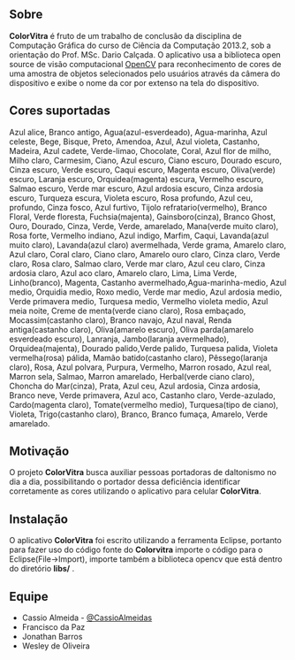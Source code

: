 ## Sobre

**ColorVitra** é fruto de um trabalho de conclusão da disciplina de Computação Gráfica do curso de Ciência da Computação 2013.2, sob a orientação do Prof. MSc. Dario Calçada. O aplicativo usa a biblioteca open source de visão computacional [OpenCV](http://opencv.org) para reconhecimento de cores de uma amostra de objetos selecionados pelo usuários através da câmera do dispositivo e exibe o nome da cor por extenso na tela do dispositivo.


## Cores suportadas

Azul alice, Branco antigo, Agua(azul-esverdeado), Agua-marinha, Azul celeste, Bege, Bisque, Preto, Amendoa, Azul, Azul violeta, Castanho, Madeira, Azul cadete, Verde-limao, Chocolate, Coral, Azul flor de milho, Milho claro, Carmesim, Ciano, Azul escuro, Ciano escuro, Dourado escuro, Cinza escuro, Verde escuro, Caqui escuro, Magenta escuro, Oliva(verde) escuro, Laranja escuro, Orquidea(magenta) escura, Vermelho escuro, Salmao escuro, Verde mar escuro, Azul ardosia escuro, Cinza ardosia escuro, Turqueza escura, Violeta escuro, Rosa profundo, Azul ceu, profundo, Cinza fosco, Azul furtivo, Tijolo refratario(vermelho), Branco Floral, Verde floresta, Fuchsia(majenta), Gainsboro(cinza), Branco Ghost, Ouro, Dourado, Cinza, Verde, Verde, amarelado, Mana(verde muito claro), Rosa forte, Vermelho indiano, Azul indigo, Marfim, Caqui, Lavanda(azul muito claro), Lavanda(azul claro) avermelhada, Verde grama, Amarelo claro, Azul claro, Coral claro, Ciano claro, Amarelo ouro claro, Cinza claro, Verde claro, Rosa claro, Salmao claro, Verde mar claro, Azul ceu claro, Cinza ardosia claro, Azul aco claro, Amarelo claro, Lima, Lima Verde, Linho(branco), Magenta, Castanho avermelhado,Agua-marinha-medio, Azul medio, Orquidia medio, Roxo medio, Verde mar medio, Azul ardosia medio, Verde primavera medio, Turquesa medio, Vermelho violeta medio, Azul meia noite, Creme de menta(verde ciano claro), Rosa embaçado, Mocassim(castanho claro), Branco navajo, Azul naval, Renda antiga(castanho claro), Oliva(amarelo escuro), Oliva parda(amarelo esverdeado escuro), Lanranja, Jambo(laranja avermelhado), Orquidea(majenta), Dourado palido,Verde palido, Turquesa palida, Violeta vermelha(rosa) pálida, Mamão batido(castanho claro), Pêssego(laranja claro), Rosa, Azul polvara, Purpura, Vermelho, Marron rosado, Azul real, Marron sela, Salmao, Marron amarelado, Herbal(verde ciano claro), Choncha do Mar(cinza), Prata, Azul ceu, Azul ardosia, Cinza ardosia, Branco neve, Verde primavera, Azul aco, Castanho claro, Verde-azulado, Cardo(magenta claro), Tomate(vermelho medio), Turquesa(tipo de ciano), Violeta, Trigo(castanho claro), Branco, Branco fumaça, Amarelo, Verde amarelado.

## Motivação

O projeto **ColorVitra** busca auxiliar pessoas portadoras de daltonismo no dia a dia, possibilitando o portador dessa deficiência identificar corretamente as cores utilizando o aplicativo para celular **ColorVitra**.

## Instalação 

O aplicativo **ColorVitra** foi escrito utilizando a ferramenta Eclipse, portanto para fazer uso do código fonte do **Colorvitra** importe o código para o Eclipse(File->Import), importe também a biblioteca opencv que está dentro do diretório **libs/** .

## Equipe

* Cassio Almeida - [@CassioAlmeidas](https:/github.com/cassioalmeidas)
* Francisco da Paz
* Jonathan Barros
* Wesley de Oliveira




